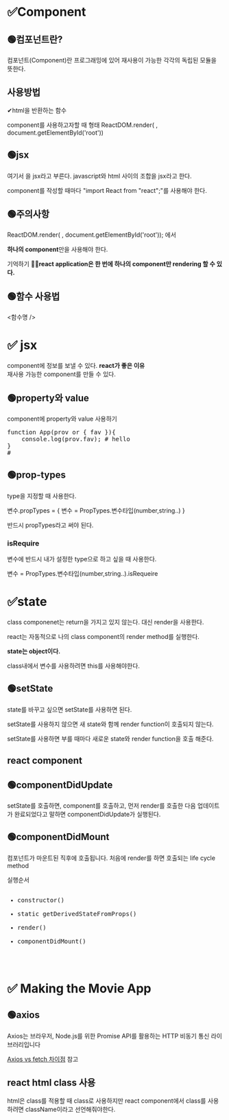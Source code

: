 # ✅Component
## 🟢컴포넌트란?
컴포넌트(Component)란 프로그래밍에 있어 재사용이 가능한 각각의 독립된 모듈을 뜻한다.

## 사용방법
✔html을 반환하는 함수

component를 사용하고자할 때 형태
ReactDOM.render( <App />, document.getElementById('root'))

## 🟢<strong>jsx</strong></br>

여기서 <App />을 jsx라고 부른다. javascript와 html 사이의 조합을 jsx라고 한다.

component를 작성할 때마다 "import React from "react";"를 사용해야 한다.

## 🟢주의사항

ReactDOM.render( <App />, document.getElementById('root')); 에서

<strong>하나의 component</strong>만을 사용해야 한다.

기억하기 ✍🏻<strong>react application은 한 번에 하나의 component만 rendering 할 수 있다.</strong>

## 🟢함수 사용법

<함수명 />

# ✅ jsx

component에 정보를 보낼 수 있다.
<strong>react가 좋은 이유</strong><br>
재사용 가능한 component를 만들 수 있다.

## 🟢property와 value

component에 property와 value 사용하기

<pre>
function App(prov or { fav }){
    console.log(prov.fav); # hello
}
#<App fav = "hello"/>
</pre>

## 🟢prop-types

type을 지정할 때 사용한다.

변수.propTypes = {
변수 = PropTypes.변수타입(number,string..)
}

반드시 propTypes라고 써야 된다.

### isRequire

변수에 반드시 내가 설정한 type으로 하고 싶을 때 사용한다.

변수 = PropTypes.변수타입(number,string..).isRequeire

# ✅state

class componenet는 return을 가지고 있지 않는다. 대신 render을 사용한다.

react는 자동적으로 나의 class component의 render method를 실행한다.

<strong>state는 object이다.</strong>

class내에서 변수를 사용하려면 this를 사용해야한다.

## 🟢setState

state를 바꾸고 싶으면 setState를 사용하면 된다.

setState를 사용하지 않으면 새 state와 함께 render function이 호출되지 않는다.

setState를 사용하면 부를 때마다 새로운 state와 render function을 호출 해준다.

## react component

## 🟢componentDidUpdate

setState를 호출하면, component를 호출하고, 먼저 render를 호출한 다음 업데이트가 완료되었다고 말하면
componentDidUpdate가 실행된다.

## 🟢componentDidMount

컴포넌트가 마운트된 직후에 호출됩니다.
처음에 render를 하면 호출되는 life cycle method

<pre>
실행순서
<ul>
<li>constructor()</li>
<li>static getDerivedStateFromProps()</li>
<li>render()</li>
<li>componentDidMount()</li>
</ul>
</pre>

# ✅ Making the Movie App

## 🟢axios

Axios는 브라우저, Node.js를 위한 Promise API를 활용하는 HTTP 비동기 통신 라이브러리입니다</br>

<a href="https://www.geeksforgeeks.org/difference-between-fetch-and-axios-js-for-making-http-requests">Axios vs fetch 차이점</a>  참고

## react html class 사용

html은 class를 적용할 때 class로 사용하지만 react component에서 class를 사용하려면 className이라고 선언해줘야한다.
